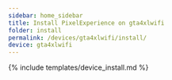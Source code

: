 ```yaml
---
sidebar: home_sidebar
title: Install PixelExperience on gta4xlwifi
folder: install
permalink: /devices/gta4xlwifi/install/
device: gta4xlwifi
---
```

{% include templates/device_install.md %}
